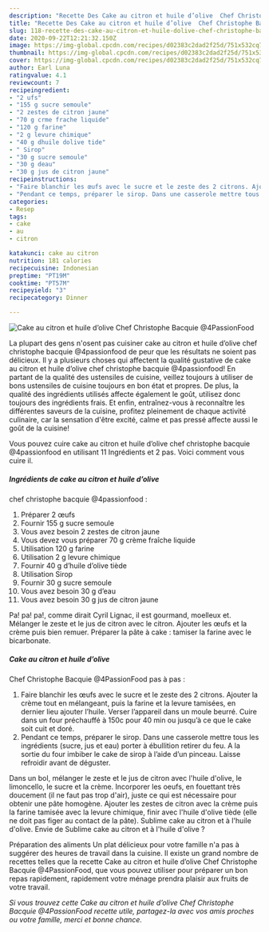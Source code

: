 ```yaml
---
description: "Recette Des Cake au citron et huile d’olive  Chef Christophe Bacquie @4PassionFood"
title: "Recette Des Cake au citron et huile d’olive  Chef Christophe Bacquie @4PassionFood"
slug: 118-recette-des-cake-au-citron-et-huile-dolive-chef-christophe-bacquie-4passionfood
date: 2020-09-22T12:21:32.150Z
image: https://img-global.cpcdn.com/recipes/d02383c2dad2f25d/751x532cq70/cake-au-citron-et-huile-dolive-chef-christophe-bacquie-4passionfood-photo-principale-de-la-recette.jpg
thumbnail: https://img-global.cpcdn.com/recipes/d02383c2dad2f25d/751x532cq70/cake-au-citron-et-huile-dolive-chef-christophe-bacquie-4passionfood-photo-principale-de-la-recette.jpg
cover: https://img-global.cpcdn.com/recipes/d02383c2dad2f25d/751x532cq70/cake-au-citron-et-huile-dolive-chef-christophe-bacquie-4passionfood-photo-principale-de-la-recette.jpg
author: Earl Luna
ratingvalue: 4.1
reviewcount: 7
recipeingredient:
- "2 ufs"
- "155 g sucre semoule"
- "2 zestes de citron jaune"
- "70 g crme frache liquide"
- "120 g farine"
- "2 g levure chimique"
- "40 g dhuile dolive tide"
- " Sirop"
- "30 g sucre semoule"
- "30 g deau"
- "30 g jus de citron jaune"
recipeinstructions:
- "Faire blanchir les œufs avec le sucre et le zeste des 2 citrons. Ajouter la crème tout en mélangeant, puis la farine et la levure tamisées, en dernier lieu ajouter l’huile. Verser l’appareil dans un moule beurré. Cuire dans un four préchauffé à 150c pour 40 min ou jusqu’à ce que le cake soit cuit et doré."
- "Pendant ce temps, préparer le sirop. Dans une casserole mettre tous les ingrédients (sucre, jus et eau) porter à ébullition retirer du feu. A la sortie du four imbiber le cake de sirop à l’aide d’un pinceau. Laisse refroidir avant de déguster."
categories:
- Resep
tags:
- cake
- au
- citron

katakunci: cake au citron 
nutrition: 181 calories
recipecuisine: Indonesian
preptime: "PT19M"
cooktime: "PT57M"
recipeyield: "3"
recipecategory: Dinner

---
```



![Cake au citron et huile d’olive 
Chef Christophe Bacquie
@4PassionFood](https://img-global.cpcdn.com/recipes/d02383c2dad2f25d/751x532cq70/cake-au-citron-et-huile-dolive-chef-christophe-bacquie-4passionfood-photo-principale-de-la-recette.jpg)

La plupart des gens n'osent pas cuisiner cake au citron et huile d’olive 
chef christophe bacquie
@4passionfood de peur que les résultats ne soient pas délicieux. Il y a plusieurs choses qui affectent la qualité gustative de cake au citron et huile d’olive 
chef christophe bacquie
@4passionfood! En partant de la qualité des ustensiles de cuisine, veillez toujours à utiliser de bons ustensiles de cuisine toujours en bon état et propres. De plus, la qualité des ingrédients utilisés affecte également le goût, utilisez donc toujours des ingrédients frais. Et enfin, entraînez-vous à reconnaître les différentes saveurs de la cuisine, profitez pleinement de chaque activité culinaire, car la sensation d'être excité, calme et pas pressé affecte aussi le goût de la cuisine!

<!--inarticleads1-->

Vous pouvez cuire cake au citron et huile d’olive 
chef christophe bacquie
@4passionfood en utilisant 11 Ingrédients et 2 pas. Voici comment vous cuire il.

##### Ingrédients de cake au citron et huile d’olive 
chef christophe bacquie
@4passionfood :

1. Préparer 2 œufs
1. Fournir 155 g sucre semoule
1. Vous avez besoin 2 zestes de citron jaune
1. Vous devez vous préparer 70 g crème fraîche liquide
1. Utilisation 120 g farine
1. Utilisation 2 g levure chimique
1. Fournir 40 g d’huile d’olive tiède
1. Utilisation  Sirop
1. Fournir 30 g sucre semoule
1. Vous avez besoin 30 g d’eau
1. Vous avez besoin 30 g jus de citron jaune


Pa! pa! pa!, comme dirait Cyril Lignac, il est gourmand, moelleux et. Mélanger le zeste et le jus de citron avec le citron. Ajouter les œufs et la crème puis bien remuer. Préparer la pâte à cake : tamiser la farine avec le bicarbonate. 

<!--inarticleads2-->

##### Cake au citron et huile d’olive 
Chef Christophe Bacquie
@4PassionFood pas à pas :

1. Faire blanchir les œufs avec le sucre et le zeste des 2 citrons. Ajouter la crème tout en mélangeant, puis la farine et la levure tamisées, en dernier lieu ajouter l’huile. Verser l’appareil dans un moule beurré. Cuire dans un four préchauffé à 150c pour 40 min ou jusqu’à ce que le cake soit cuit et doré.
1. Pendant ce temps, préparer le sirop. Dans une casserole mettre tous les ingrédients (sucre, jus et eau) porter à ébullition retirer du feu. A la sortie du four imbiber le cake de sirop à l’aide d’un pinceau. Laisse refroidir avant de déguster.


Dans un bol, mélanger le zeste et le jus de citron avec l&#39;huile d&#39;olive, le limoncello, le sucre et la crème. Incorporer les oeufs, en fouettant très doucement (il ne faut pas trop d&#39;air), juste ce qui est nécessaire pour obtenir une pâte homogène. Ajouter les zestes de citron avec la crème puis la farine tamisée avec la levure chimique, finir avec l&#39;huile d&#39;olive tiède (elle ne doit pas figer au contact de la pâte). Sublime cake au citron et à l&#39;huile d&#39;olive. Envie de Sublime cake au citron et à l&#39;huile d&#39;olive ? 

<!--inarticleads1-->

<p>
Préparation des aliments Un plat délicieux pour votre famille n'a pas à suggérer des heures de travail dans la cuisine. Il existe un grand nombre de recettes telles que la recette Cake au citron et huile d’olive 
Chef Christophe Bacquie
@4PassionFood, que vous pouvez utiliser pour préparer un bon repas rapidement, rapidement votre ménage prendra plaisir aux fruits de votre travail.
</p>

<p>
<i>Si vous trouvez cette Cake au citron et huile d’olive 
Chef Christophe Bacquie
@4PassionFood recette utile, partagez-la avec vos amis proches ou votre famille, merci et bonne chance.</i>
</p>
